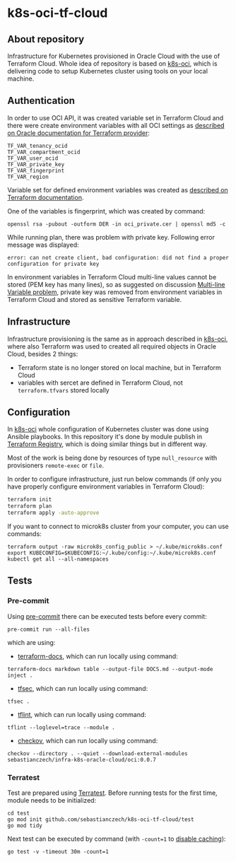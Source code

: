 # k8s-oci-tf-cloud

## About repository

Infrastructure for Kubernetes provisioned in Oracle Cloud with the use of Terraform Cloud.
Whole idea of repository is based on [k8s-oci](https://github.com/sebastianczech/k8s-oci), which is delivering code to setup Kubernetes cluster using tools on your local machine.

## Authentication

In order to use OCI API, it was created variable set in Terraform Cloud and there were create environment variables with all OCI settings as [described on Oracle documentation for Terraform provider](https://docs.oracle.com/en-us/iaas/Content/API/SDKDocs/terraformproviderconfiguration.htm):

```
TF_VAR_tenancy_ocid
TF_VAR_compartment_ocid
TF_VAR_user_ocid
TF_VAR_private_key
TF_VAR_fingerprint
TF_VAR_region
```

Variable set for defined environment variables was created as [described on Terraform documentation](https://learn.hashicorp.com/tutorials/terraform/cloud-create-variable-set?in=terraform/cloud-get-started).

One of the variables is fingerprint, which was created by command:

```
openssl rsa -pubout -outform DER -in oci_private.cer | openssl md5 -c
```

While running plan, there was problem with private key. Following error message was displayed:

```
error: can not create client, bad configuration: did not find a proper configuration for private key
```

In environment variables in Terraform Cloud multi-line values cannot be stored (PEM key has many lines), so as suggested on discussion [Multi-line Variable problem](https://discuss.hashicorp.com/t/multi-line-variable-problem/10750), private key was removed from environment variables in Terraform Cloud and stored as sensitive Terraform variable.

## Infrastructure

Infrastructure provisioning is the same as in approach described in [k8s-oci](https://github.com/sebastianczech/k8s-oci/blob/main/README.md), where also Terraform was used to created all required objects in Oracle Cloud, besides 2 things:
* Terraform state is no longer stored on local machine, but in Terraform Cloud
* variables with sercet are defined in Terraform Cloud, not ``terraform.tfvars`` stored locally

## Configuration

In [k8s-oci](https://github.com/sebastianczech/k8s-oci/blob/main/README.md) whole configuration of Kubernetes cluster was done using Ansible playbooks. In this repository it's done by module publish in [Terraform Registry](https://registry.terraform.io/modules/sebastianczech/conf-k8s-oracle-cloud/oci/latest), which is doing similar things but in different way.

Most of the work is being done by resources of type ``null_resource`` with provisioners ``remote-exec`` or ``file``.

In order to configure infrastructure, just run below commands (if only you have properly configure environment variables in Terraform Cloud):

```bash
terraform init
terraform plan
terraform apply -auto-approve
```

If you want to connect to microk8s cluster from your computer, you can use commands:

```
terraform output -raw microk8s_config_public > ~/.kube/microk8s.conf
export KUBECONFIG=$KUBECONFIG:~/.kube/config:~/.kube/microk8s.conf
kubectl get all --all-namespaces
```

## Tests

### Pre-commit

Using [pre-commit](https://pre-commit.com/) there can be executed tests before every commit:

```
pre-commit run --all-files
```

which are using:
* [terraform-docs](https://github.com/terraform-docs/terraform-docs), which can run locally using command: 
```
terraform-docs markdown table --output-file DOCS.md --output-mode inject .
```
* [tfsec](https://github.com/aquasecurity/tfsec), which can run locally using command:
```
tfsec .
```
* [tflint](https://github.com/terraform-linters/tflint), which can run locally using command:
```
tflint --loglevel=trace --module .
```
* [checkov](https://github.com/bridgecrewio/checkov), which can run locally using command:
```
checkov --directory . --quiet --download-external-modules sebastianczech/infra-k8s-oracle-cloud/oci:0.0.7
```

### Terratest

Test are prepared using [Terratest](https://terratest.gruntwork.io/examples/). Before running tests for the first time, module needs to be initialized:

```
cd test
go mod init github.com/sebastianczech/k8s-oci-tf-cloud/test
go mod tidy
```

Next test can be executed by command (with ``-count=1`` to [disable caching](https://dev.to/mcaci/til-a-maybe-unexpected-usage-of-the-count-flag-in-go-tests-3dip)):

```
go test -v -timeout 30m -count=1
```
